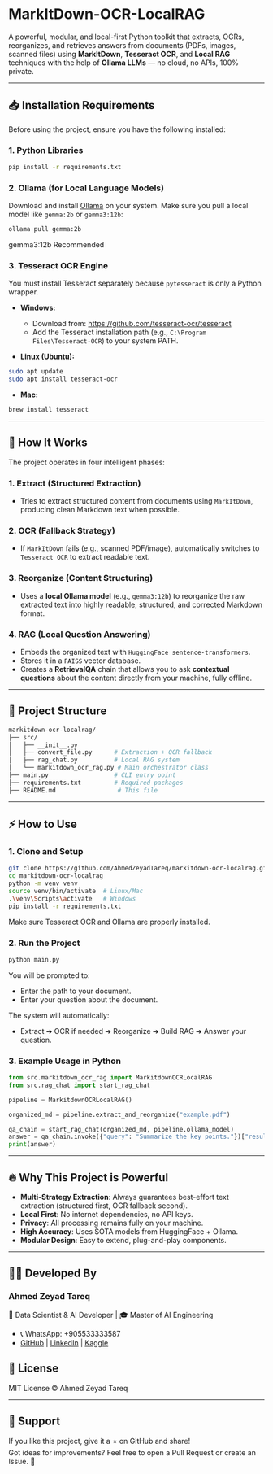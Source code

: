 # MarkItDown-OCR-LocalRAG

A powerful, modular, and local-first Python toolkit that extracts, OCRs, reorganizes, and retrieves answers from documents (PDFs, images, scanned files) using **MarkItDown**, **Tesseract OCR**, and **Local RAG** techniques with the help of **Ollama LLMs** — no cloud, no APIs, 100% private.

---

## 📥 Installation Requirements

Before using the project, ensure you have the following installed:

### 1. Python Libraries
```bash
pip install -r requirements.txt
```

### 2. Ollama (for Local Language Models)
Download and install [Ollama](https://ollama.com/) on your system. Make sure you pull a local model like `gemma:2b` or `gemma3:12b`:
```bash
ollama pull gemma:2b
```
gemma3:12b Recommended
### 3. Tesseract OCR Engine
You must install Tesseract separately because `pytesseract` is only a Python wrapper.

- **Windows:**
  - Download from: https://github.com/tesseract-ocr/tesseract
  - Add the Tesseract installation path (e.g., `C:\Program Files\Tesseract-OCR`) to your system PATH.

- **Linux (Ubuntu):**
```bash
sudo apt update
sudo apt install tesseract-ocr
```

- **Mac:**
```bash
brew install tesseract
```

---

## 🚀 How It Works

The project operates in four intelligent phases:

### 1. Extract (Structured Extraction)
- Tries to extract structured content from documents using `MarkItDown`, producing clean Markdown text when possible.

### 2. OCR (Fallback Strategy)
- If `MarkItDown` fails (e.g., scanned PDF/image), automatically switches to `Tesseract OCR` to extract readable text.

### 3. Reorganize (Content Structuring)
- Uses a **local Ollama model** (e.g., `gemma3:12b`) to reorganize the raw extracted text into highly readable, structured, and corrected Markdown format.

### 4. RAG (Local Question Answering)
- Embeds the organized text with `HuggingFace sentence-transformers`.
- Stores it in a `FAISS` vector database.
- Creates a **RetrievalQA** chain that allows you to ask **contextual questions** about the content directly from your machine, fully offline.

---

## 🧩 Project Structure

```bash
markitdown-ocr-localrag/
├── src/
│   ├── __init__.py
│   ├── convert_file.py      # Extraction + OCR fallback
│   ├── rag_chat.py          # Local RAG system
│   └── markitdown_ocr_rag.py # Main orchestrator class
├── main.py                  # CLI entry point
├── requirements.txt         # Required packages
├── README.md                 # This file
```

---

## ⚡ How to Use

### 1. Clone and Setup
```bash
git clone https://github.com/AhmedZeyadTareq/markitdown-ocr-localrag.git
cd markitdown-ocr-localrag
python -m venv venv
source venv/bin/activate  # Linux/Mac
.\venv\Scripts\activate   # Windows
pip install -r requirements.txt
```

Make sure Tesseract OCR and Ollama are properly installed.

### 2. Run the Project
```bash
python main.py
```

You will be prompted to:
- Enter the path to your document.
- Enter your question about the document.

The system will automatically:
- Extract ➔ OCR if needed ➔ Reorganize ➔ Build RAG ➔ Answer your question.

### 3. Example Usage in Python
```python
from src.markitdown_ocr_rag import MarkitdownOCRLocalRAG
from src.rag_chat import start_rag_chat

pipeline = MarkitdownOCRLocalRAG()

organized_md = pipeline.extract_and_reorganize("example.pdf")

qa_chain = start_rag_chat(organized_md, pipeline.ollama_model)
answer = qa_chain.invoke({"query": "Summarize the key points."})["result"]
print(answer)

```

---

## 🔥 Why This Project is Powerful

- **Multi-Strategy Extraction**: Always guarantees best-effort text extraction (structured first, OCR fallback second).
- **Local First**: No internet dependencies, no API keys.
- **Privacy**: All processing remains fully on your machine.
- **High Accuracy**: Uses SOTA models from HuggingFace + Ollama.
- **Modular Design**: Easy to extend, plug-and-play components.

---


## 👨‍💻 Developed By
### **Ahmed Zeyad Tareq**  
📌 Data Scientist & AI Developer | 🎓 Master of AI Engineering
- 📞 WhatsApp: +905533333587 
- [GitHub](https://github.com/AhmedZeyadTareq) | [LinkedIn](https://www.linkedin.com/in/ahmed-zeyad-tareq) | [Kaggle](https://www.kaggle.com/ahmedzeyadtareq)


## 📄 License
MIT License © Ahmed Zeyad Tareq

---

## 🌟 Support
If you like this project, give it a ⭐ on GitHub and share!  
Got ideas for improvements? Feel free to open a Pull Request or create an Issue. 🚀

